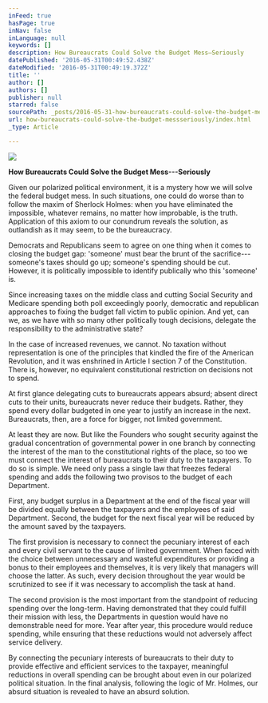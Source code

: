```yaml
---
inFeed: true
hasPage: true
inNav: false
inLanguage: null
keywords: []
description: How Bureaucrats Could Solve the Budget Mess—Seriously
datePublished: '2016-05-31T00:49:52.438Z'
dateModified: '2016-05-31T00:49:19.372Z'
title: ''
author: []
authors: []
publisher: null
starred: false
sourcePath: _posts/2016-05-31-how-bureaucrats-could-solve-the-budget-messseriously.md
url: how-bureaucrats-could-solve-the-budget-messseriously/index.html
_type: Article

---
```

![](https://the-grid-user-content.s3-us-west-2.amazonaws.com/18ceeaa3-1bce-4f11-a354-f4d06932adde.jpg)

**How Bureaucrats Could Solve the Budget Mess---Seriously**

Given our polarized political environment, it is a mystery how we will solve the federal budget mess. In such situations, one could do worse than to follow the maxim of Sherlock Holmes: when you have eliminated the impossible, whatever remains, no matter how improbable, is the truth. Application of this axiom to our conundrum reveals the solution, as outlandish as it may seem, to be the bureaucracy.

Democrats and Republicans seem to agree on one thing when it comes to closing the budget gap: 'someone' must bear the brunt of the sacrifice---someone's taxes should go up; someone's spending should be cut. However, it is politically impossible to identify publically who this 'someone' is.

Since increasing taxes on the middle class and cutting Social Security and Medicare spending both poll exceedingly poorly, democratic and republican approaches to fixing the budget fall victim to public opinion. And yet, can we, as we have with so many other politically tough decisions, delegate the responsibility to the administrative state?

In the case of increased revenues, we cannot. No taxation without representation is one of the principles that kindled the fire of the American Revolution, and it was enshrined in Article I section 7 of the Constitution. There is, however, no equivalent constitutional restriction on decisions not to spend.

At first glance delegating cuts to bureaucrats appears absurd; absent direct cuts to their units, bureaucrats never reduce their budgets. Rather, they spend every dollar budgeted in one year to justify an increase in the next. Bureaucrats, then, are a force for bigger, not limited government.

At least they are now. But like the Founders who sought security against the gradual concentration of governmental power in one branch by connecting the interest of the man to the constitutional rights of the place, so too we must connect the interest of bureaucrats to their duty to the taxpayers. To do so is simple. We need only pass a single law that freezes federal spending and adds the following two provisos to the budget of each Department.

First, any budget surplus in a Department at the end of the fiscal year will be divided equally between the taxpayers and the employees of said Department. Second, the budget for the next fiscal year will be reduced by the amount saved by the taxpayers.

The first provision is necessary to connect the pecuniary interest of each and every civil servant to the cause of limited government. When faced with the choice between unnecessary and wasteful expenditures or providing a bonus to their employees and themselves, it is very likely that managers will choose the latter. As such, every decision throughout the year would be scrutinized to see if it was necessary to accomplish the task at hand.

The second provision is the most important from the standpoint of reducing spending over the long-term. Having demonstrated that they could fulfill their mission with less, the Departments in question would have no demonstrable need for more. Year after year, this procedure would reduce spending, while ensuring that these reductions would not adversely affect service delivery.

By connecting the pecuniary interests of bureaucrats to their duty to provide effective and efficient services to the taxpayer, meaningful reductions in overall spending can be brought about even in our polarized political situation. In the final analysis, following the logic of Mr. Holmes, our absurd situation is revealed to have an absurd solution.